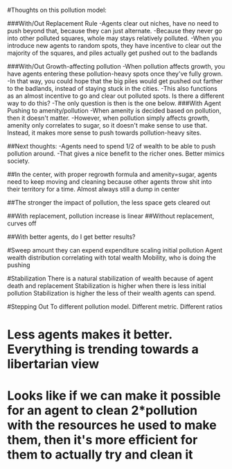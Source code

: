 #Thoughts on this pollution model:

###With/Out Replacement Rule
    -Agents clear out niches, have no need to push beyond that, because they can just alternate.
    -Because they never go into other polluted squares, whole may stays relatively polluted.
    -When you introduce new agents to random spots, they have incentive to clear out the majority of the squares, and piles actually get pushed out to the badlands

###With/Out Growth-affecting pollution
    -When pollution affects growth, you have agents entering these pollution-heavy spots once they've fully grown.
    -In that way, you could hope that the big piles would get pushed out farther to the badlands, instead of staying stuck in the cities.
    -This also functions as an almost incentive to go and clear out polluted spots. Is there a different way to do this?
    -The only question is then is the one below.
###With Agent Pushing to amenity/pollution
    -When amenity is decided based on pollution, then it doesn't matter.
    -However, when pollution simply affects growth, amenity only correlates to sugar, so it doesn't make sense to use that. Instead, it makes more sense to push towards pollution-heavy sites.

##Next thoughts:
    -Agents need to spend 1/2 of wealth to be able to push pollution around.
    -That gives a nice benefit to the richer ones. Better mimics society.

##In the center, with proper regrowth formula and amenity=sugar, agents need to keep moving and cleaning because other agents throw shit into their territory for a time. Almost always still a dump in center

##The stronger the impact of pollution, the less space gets cleared out

##With replacement, pollution increase is linear
##Without replacement, curves off

##With better agents, do I get better results?


#Sweep
amount they can expend
expenditure scaling
initial pollution
Agent wealth distribution  correlating with total wealth
Mobility, who is doing the pushing

#Stabilization
There is a natural stabilization of wealth because of agent death and replacement
Stabilization is higher when there is less initial pollution
Stabilization is higher the less of their wealth agents can spend.

#Stepping Out
To different pollution model.
Different metric.
Different ratios


# Less agents makes it better. Everything is trending towards a libertarian view

# Looks like if we can make it possible for an agent to clean 2*pollution with the resources he used to make them, then it's more efficient for them to actually try and clean it